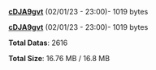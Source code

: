 [**cDJA9gvt**](/data/cDJA9gvt.txt) (02/01/23 - 23:00)- 1019 bytes

[**cDJA9gvt**](/data/cDJA9gvt.txt) (02/01/23 - 23:00)- 1019 bytes

**Total Datas**: 2616

**Total Size**: 16.76 MB / 16.8 MB